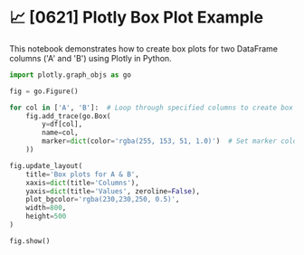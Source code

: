 # 📈 [0621] Plotly Box Plot Example

This notebook demonstrates how to create box plots for two DataFrame columns ('A' and 'B') using Plotly in Python.

```python
import plotly.graph_objs as go

fig = go.Figure()

for col in ['A', 'B']:  # Loop through specified columns to create box plots
    fig.add_trace(go.Box(
        y=df[col],
        name=col,
        marker=dict(color='rgba(255, 153, 51, 1.0)')  # Set marker color; can be customized per column
    ))

fig.update_layout(
    title='Box plots for A & B',
    xaxis=dict(title='Columns'),
    yaxis=dict(title='Values', zeroline=False),
    plot_bgcolor='rgba(230,230,250, 0.5)',
    width=800,
    height=500
)

fig.show()

